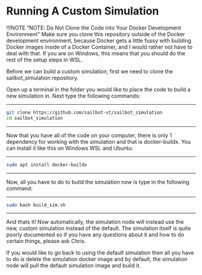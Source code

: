 # Running A Custom Simulation


!!!NOTE "NOTE: Do Not Clone the Code into Your Docker Development Environment"
    Make sure you clone this repository outside of the Docker development environment, because Docker gets a little fussy with building Docker images inside of a Docker Container, and I would rather not have to deal with that. If you are on Windows, this means that you should do the rest of the setup steps in WSL.


Before we can build a custom simulation, first we need to clone the sailbot_simulation repository.

Open up a terminal in the folder you would like to place the code to build a new simulation in. Next type the following commands:

------

``` sh
git clone https://github.com/sailbot-vt/sailbot_simulation 
cd sailbot_simulation
```

------


Now that you have all of the code on your computer, there is only 1 dependency for working with the simulation and that is docker-buildx. You can install it like this on Windows WSL and Ubuntu:

-----

``` sh
sudo apt install docker-buildx
```

-----  


Now, all you have to do to build the simulation now is type in the following command:

-----

``` sh
sudo bash build_sim.sh
```

-----

And thats it! Now automatically, the simulation node will instead use the new, custom simulation instead of the default. The simulation itself is quite poorly documented so if you have any questions about it and how to do certain things, please ask Chris.

If you would like to go back to using the default simulation then all you have to do is delete the simulation docker image and by default, the simulation node will pull the default simulation image and build it.
